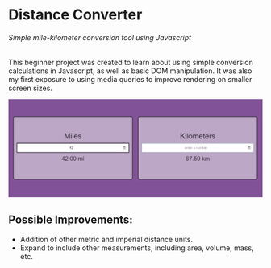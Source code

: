 # Distance Converter
###### Simple mile-kilometer conversion tool using Javascript

This beginner project was created to learn about using simple conversion calculations in Javascript, as well as basic DOM manipulation. It was also my first exposure to using media queries to improve rendering on smaller screen sizes.

![Image of site in action](screenshot.png)

## Possible Improvements:
- Addition of other metric and imperial distance units.
- Expand to include other measurements, including area, volume, mass, etc.